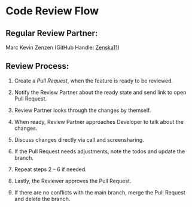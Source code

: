 # Code Review Flow

## Regular Review Partner:

Marc Kevin Zenzen (GitHub Handle: [Zenska11](https://github.com/Zenska11))

## Review Process:

1. Create a *Pull Request*, when the feature is ready to be reviewed.

2. Notify the Review Partner about the ready state and send link to open Pull Request.

3. Review Partner looks through the changes by themself.

4. When ready, Review Partner approaches Developer to talk about the changes.

5. Discuss changes directly via call and screensharing.

6. If the Pull Request needs adjustments, note the todos and update the branch.

7. Repeat steps 2 – 6 if needed.

8. Lastly, the Reviewer approves the Pull Request.

9. If there are no conflicts with the main branch, merge the Pull Request and delete the branch.